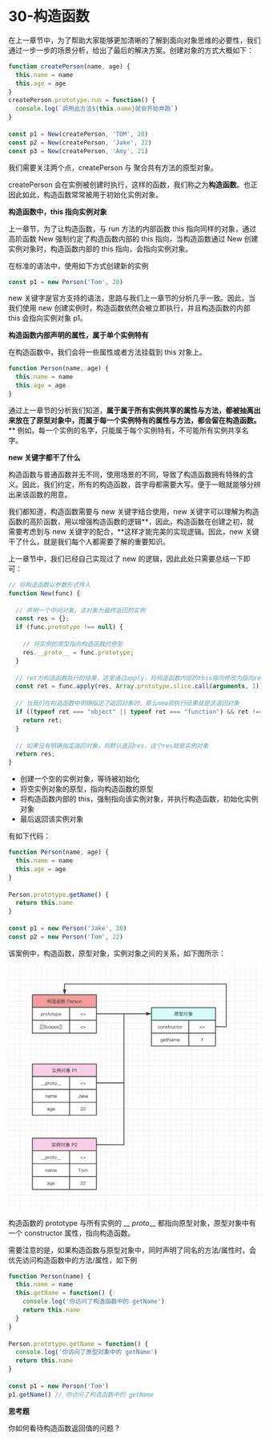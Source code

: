 # 30-构造函数

在上一章节中，为了帮助大家能够更加清晰的了解到面向对象思维的必要性，我们通过一步一步的场景分析，给出了最后的解决方案。创建对象的方式大概如下：

```javascript
function createPerson(name, age) {
  this.name = name
  this.age = age
}
createPerson.prototype.run = function() {
  console.log(`调用此方法${this.name}就会开始奔跑`)
}

const p1 = New(createPerson, 'TOM', 20)
const p2 = New(createPerson, 'Jake', 22)
const p3 = New(createPerson, 'Amy', 21)
```

我们需要关注两个点，createPerson 与 聚合共有方法的原型对象。

createPerson 会在实例被创建时执行，这样的函数，我们称之为**构造函数**。也正因此如此，构造函数常常被用于初始化实例对象。

**构造函数中，this 指向实例对象**

上一章节，为了让构造函数，与 run 方法的内部函数 this 指向同样的对象，通过高阶函数 New 强制约定了构造函数内部的 this 指向，当构造函数通过 New 创建实例对象时，构造函数内部的 this 指向，会指向实例对象。

在标准的语法中，使用如下方式创建新的实例

```javascript
const p1 = new Person('Tom', 20)
```

new 关键字是官方支持的语法，思路与我们上一章节的分析几乎一致。因此，当我们使用 new 创建实例时，构造函数依然会被立即执行，并且构造函数的内部 this 会指向实例对象 p1。

**构造函数内部声明的属性，属于单个实例特有**

在构造函数中，我们会将一些属性或者方法挂载到 this 对象上。

```javascript
function Person(name, age) {
  this.name = name
  this.age = age
}
```

通过上一章节的分析我们知道，**属于属于所有实例共享的属性与方法，都被抽离出来放在了原型对象中，而属于每一个实例特有的属性与方法，都会留在构造函数。**** 例如，每一个实例的名字，只能属于每个实例特有，不可能所有实例共享名字。

**new 关键字都干了什么**

构造函数与普通函数并无不同，使用场景的不同，导致了构造函数拥有特殊的含义。因此，我们约定，所有的构造函数，首字母都需要大写。便于一眼就能够分辨出来该函数的用意。

我们都知道，构造函数需要与 new 关键字结合使用，new 关键字可以理解为构造函数的高阶函数，用以增强构造函数的逻辑**，因此，构造函数在创建之初，就需要考虑到与 new 关键字的配合，**这样才能完美的实现逻辑。因此，new 关键干了什么，就是我们每个人都需要了解的重要知识。

上一章节中，我们已经自己实现过了 new 的逻辑，因此此处只需要总结一下即可：

```javascript
// 将构造函数以参数形式传入
function New(func) {

  // 声明一个中间对象，该对象为最终返回的实例
  const res = {};
  if (func.prototype !== null) {

    // 将实例的原型指向构造函数的原型
    res.__proto__ = func.prototype;
  }

  // ret为构造函数执行的结果，这里通过apply，将构造函数内部的this指向修改为指向res，即为实例对象
  const ret = func.apply(res, Array.prototype.slice.call(arguments, 1));

  // 当我们在构造函数中明确指定了返回对象时，那么new的执行结果就是该返回对象
  if ((typeof ret === "object" || typeof ret === "function") && ret !== null) {
    return ret;
  }

  // 如果没有明确指定返回对象，则默认返回res，这个res就是实例对象
  return res;
}
```

- 创建一个空的实例对象，等待被初始化
- 将空实例对象的原型，指向构造函数的原型
- 将构造函数内部的 this，强制指向该实例对象，并执行构造函数，初始化实例对象
- 最后返回该实例对象

有如下代码：

```javascript
function Person(name, age) {
  this.name = name
  this.age = age
}

Person.prototype.getName() {
  return this.name
}

const p1 = new Person('Jake', 20)
const p2 = new Person('Tom', 22)
```

该案例中，构造函数，原型对象，实例对象之间的关系，如下图所示：

![img](./assets/1-20240301171327552.png)

构造函数的 prototype 与所有实例的 __ *proto*__ 都指向原型对象，原型对象中有一个 constructor 属性，指向构造函数。

需要注意的是，如果构造函数与原型对象中，同时声明了同名的方法/属性时，会优先访问构造函数中的方法/属性，如下例

```javascript
function Person(name) {
  this.name = name
  this.getName = function() {
    console.log('你访问了构造函数中的 getName')
    return this.name
  }
}

Person.prototype.getName = function() {
  console.log('你访问了原型对象中的 getName')
  return this.name
}

const p1 = new Person('Tom')
p1.getName() // 你访问了构造函数中的 getName
```

**思考题**

你如何看待构造函数返回值的问题？
